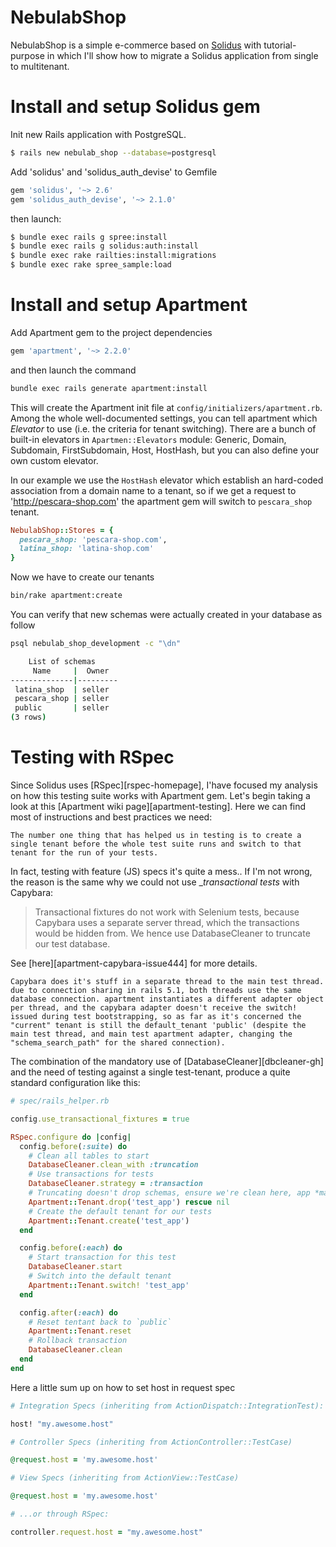 # NebulabShop

NebulabShop is a simple e-commerce based on [Solidus](solidus-gh) with
tutorial-purpose in which I'll show how to migrate a Solidus application from
single to multitenant.

# Install and setup Solidus gem

Init new Rails application with PostgreSQL.

```sh
$ rails new nebulab_shop --database=postgresql
```
    
Add 'solidus' and 'solidus_auth_devise' to Gemfile

```ruby
gem 'solidus', '~> 2.6'
gem 'solidus_auth_devise', '~> 2.1.0'
```

then launch:

```sh
$ bundle exec rails g spree:install
$ bundle exec rails g solidus:auth:install
$ bundle exec rake railties:install:migrations
$ bundle exec rake spree_sample:load
```

# Install and setup Apartment

Add Apartment gem to the project dependencies

```ruby
gem 'apartment', '~> 2.2.0'
```

and then launch the command

```sh
bundle exec rails generate apartment:install
```

This will create the Apartment init file at `config/initializers/apartment.rb`.
Among the whole well-documented settings, you can tell apartment which
_Elevator_ to use (i.e. the criteria for tenant switching). There are a bunch of
built-in elevators in `Apartmen::Elevators` module: Generic, Domain, Subdomain,
FirstSubdomain, Host, HostHash, but you can also define your own custom elevator.

In our example we use the `HostHash` elevator which establish an hard-coded association from a
domain name to a tenant, so if we get a request to 'http://pescara-shop.com' the
apartment gem will switch to `pescara_shop` tenant.

```ruby
NebulabShop::Stores = {
  pescara_shop: 'pescara-shop.com',
  latina_shop: 'latina-shop.com'
}
```

Now we have to create our tenants

```sh
bin/rake apartment:create
```

You can verify that new schemas were actually created in your database as follow

```sh
psql nebulab_shop_development -c "\dn"

    List of schemas
     Name     |  Owner
--------------|---------
 latina_shop  | seller
 pescara_shop | seller
 public       | seller
(3 rows)
```

# Testing with RSpec

Since Solidus uses [RSpec][rspec-homepage], I'have focused my analysis on how this testing suite works with Apartment gem. Let's begin taking a look at this [Apartment wiki page][apartment-testing]. Here we can find most of instructions and best practices we need:

```
The number one thing that has helped us in testing is to create a single tenant before the whole test suite runs and switch to that tenant for the run of your tests.
```

In fact, testing with feature (JS) specs it's quite a mess.. If I'm not wrong, the reason is the same why we could not use __transactional tests_ with Capybara:

> Transactional fixtures do not work with Selenium tests, because Capybara uses a separate server thread, which the transactions would be hidden from. We hence use DatabaseCleaner to truncate our test database.

See [here][apartment-capybara-issue444] for more details.

```
Capybara does it's stuff in a separate thread to the main test thread. due to connection sharing in rails 5.1, both threads use the same database connection. apartment instantiates a different adapter object per thread, and the capybara adapter doesn't receive the switch! issued during test bootstrapping, so as far as it's concerned the "current" tenant is still the default_tenant 'public' (despite the main test thread, and main test apartment adapter, changing the "schema_search_path" for the shared connection).
```

The combination of the mandatory use of [DatabaseCleaner][dbcleaner-gh] and the need of testing against a single test-tenant, produce a quite standard configuration like this:

```ruby
# spec/rails_helper.rb

config.use_transactional_fixtures = true

RSpec.configure do |config|
  config.before(:suite) do
    # Clean all tables to start
    DatabaseCleaner.clean_with :truncation
    # Use transactions for tests
    DatabaseCleaner.strategy = :transaction
    # Truncating doesn't drop schemas, ensure we're clean here, app *may not* exist
    Apartment::Tenant.drop('test_app') rescue nil
    # Create the default tenant for our tests
    Apartment::Tenant.create('test_app')
  end

  config.before(:each) do
    # Start transaction for this test
    DatabaseCleaner.start
    # Switch into the default tenant
    Apartment::Tenant.switch! 'test_app'
  end

  config.after(:each) do
    # Reset tentant back to `public`
    Apartment::Tenant.reset
    # Rollback transaction
    DatabaseCleaner.clean
  end
end
```

Here a little sum up on how to set host in request spec

```ruby
# Integration Specs (inheriting from ActionDispatch::IntegrationTest):

host! "my.awesome.host"

# Controller Specs (inheriting from ActionController::TestCase)

@request.host = 'my.awesome.host'

# View Specs (inheriting from ActionView::TestCase)

@request.host = 'my.awesome.host'

# ...or through RSpec:

controller.request.host = "my.awesome.host"
```

